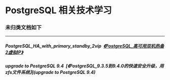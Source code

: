 # PostgreSQL 相关技术学习

### 未归类文档如下  
----  
#####  PostgreSQL_HA_with_primary_standby_2vip  [《PostgreSQL_高可用双机热备2虚拟IP》](PostgreSQL_HA_with_primary_standby_2vip) 
#####  upgrade to PostgreSQL 9.4  [《PostgreSQL_9.3.5到9.4.0的快速安全升级，用zfs文件系统》](upgrade to PostgreSQL 9.4) 

